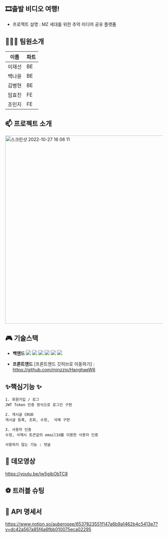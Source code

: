 ## 🎞출발 비디오 여행!
- 프로젝트 설명 : MZ 세대를 위한 추억 미디어 공유 플랫폼

## 👨‍👧‍👧 팀원소개
|이름|파트 |
|------|-----|
| 이재선 | BE  |
| 백나윤 | BE  |
| 김병현 | BE  |
| 임효진 | FE  |
| 조민지 | FE  |


## 📫 프로젝트 소개
<img width="600" alt="스크린샷 2022-10-27 16 06 11" src="https://user-images.githubusercontent.com/86904667/198214534-3e3c77fc-d9fd-42e4-8f68-813dff3e4f74.png">


## 🎮 기술스택
* **백엔드**
<img src="https://img.shields.io/badge/SpringBoot-6DB33F?style=flat&logo=SpringBoot&logoColor=white"/> <img src="https://img.shields.io/badge/Spring Security-6DB33F?style=flat&logo=SpringSecurity&logoColor=white"/> <img src="https://img.shields.io/badge/Java-007396?style=flat&logo=java&logoColor=white"/> <img src="https://img.shields.io/badge/JWT-000000?style=flat&logo=JWT&logoColor=white"/> <img src="https://img.shields.io/badge/Gradle-02303A?style=flat&logo=Gradle&logoColor=white"/> <img src="https://img.shields.io/badge/mysql-4479A1?style=for-the-badge&logo=mysql&logoColor=white"> 


* **프론트엔드**
[프론트엔드 깃허브로 이동하기] : https://github.com/minzzjo/HanghaeW6




## ✨핵심기능 ✨  
```
1. 회원가입 / 로그
JWT Token 인증 방식으로 로그인 구현

2. 게시글 CRUD
게시글 등록, 조회, 수정,  삭제 구현

3. 사용자 인증
수정, 삭제시 토큰값의 emailId를 이용한 사용자 인증

사용하지 않는 기능 : 댓글
```


## 🎥 데모영상
https://youtu.be/jw5gibObTC8


## ⚽ 트러블 슈팅


## 📝 API 명세서
https://www.notion.so/auberosee/6537823551f147a6b9a1462b4c5413e7?v=dc42a567a85f4a6fbb010075eca02295



